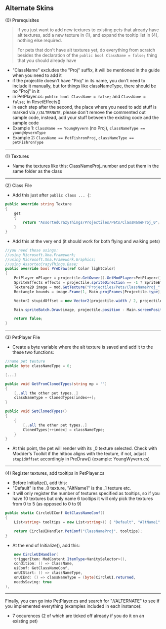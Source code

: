 ## Alternate Skins

 (0) Prerequisites

>If you just want to add new textures to existing pets that already have alt textures,
>add a new texture in (1), and expand the tooltip list in (4), nothing else required.
>
>For pets that don't have alt textures yet, do everything from scratch besides the declaration of
>the `public bool ClassName = false;` thing that you should already have

* "ClassName" excludes the "Proj" suffix, it will be mentioned in the guide when you need to add it
* if the projectile doesn't have "Proj" in its name, you don't need to include it manually, but for things like
classNameType, there should be no "Proj" in it
* in PetPlayer.cs: `public bool ClassName = false;` and `ClassName = false;` in ResetEffects()
* in each step after the second, the place where you need to add stuff is marked via `//ALTERNATE`,
please don't remove the commented out sample code, instead, add your stuff between the existing code and the sample code
* Example 1: `ClassName == YoungWyvern` (no Proj), `classNameType == youngWyvernType`
* Example 2: `ClassName == PetFishronProj`, `classNameType == petFishronType`

***


 (1) Textures

* Name the textures like this: ClassNameProj_number and put them in the same folder as the class

***


 (2) Class File

* Add this just after `public class ... {`:

```csharp
public override string Texture
{
    get
    {
        return "AssortedCrazyThings/Projectiles/Pets/ClassNameProj_0";
    }
}
```
* Add this at the very end (it should work for both flying and walking pets)
```csharp
//you need those usings:
//using Microsoft.Xna.Framework;
//using Microsoft.Xna.Framework.Graphics;
//using AssortecCrazyThings.Base;
public override bool PreDraw(ref Color lightColor)
{
    PetPlayer mPlayer = projectile.GetOwner().GetModPlayer<PetPlayer>();
    SpriteEffects effects = projectile.spriteDirection == -1 ? SpriteEffects.FlipHorizontally : SpriteEffects.None;
    Texture2D image = mod.GetTexture("Projectiles/Pets/ClassNameProj_" + mPlayer.classNameType).Value;
    Rectangle bounds = image.Frame(1, Main.projFrames[Projectile.type], frameY: Projectile.frame);

    Vector2 stupidOffset = new Vector2(projectile.width / 2, projectile.height / 2 + projectile.gfxOffY);

    Main.spriteBatch.Draw(image, projectile.position - Main.screenPosition + stupidOffset, bounds, lightColor, projectile.rotation, bounds.Size() / 2, projectile.scale, effects, 0f);

    return false;
}
```

***



 (3) PetPlayer File

* Create a byte variable where the alt texture is saved and add it to the these two functions:

```csharp
//name pet texture
public byte classNameType = 0;

[...]

public void GetFromClonedTypes(string mp = "")
{
    [..all the other pet types..]
    classNameType = ClonedTypes[index++];
}

public void SetClonedTypes()
{
	{
		[..all the other pet types..]
		ClonedTypes[++index] = classNameType;
	}
}
```

* At this point, the pet will render with its _0 texture selected.
Check with Modder's Toolkit if the hitbox aligns with the texture, if not,
adjust `stupidOffset` accordingly in PreDraw() (example: YoungWyvern.cs)


***


 (4) Register textures, add tooltips in PetPlayer.cs

* Before Initialize(), add this:
* "Default" is the \_0 texture, "AltName1" is the \_1 texture etc.
* It will only register the number of textures specified as tooltips,
so if you have 10 textures but only name 6 tooltips it will only pick the textures from 0 to 5 (as opposed to 0 to 9)
```csharp
public static CircleUIConf GetClassNameConf()
{
    List<string> tooltips = new List<string>() { "Default", "AltName1", "AltName2" };

    return CircleUIHandler.PetConf("ClassNameProj", tooltips);
}
```
* At the end of Initialize(), add this:

```csharp
    new CircleUIHandler(
    triggerItem: ModContent.ItemType<VanitySelector>(),
    condition: () => ClassName,
    uiConf: GetClassNameConf,
    onUIStart: () => classNameType,
    onUIEnd: () => classNameType = (byte)CircleUI.returned,
    needsSaving: true
),
```

***


Finally, you can go into PetPlayer.cs and search for "//ALTERNATE" to see if you implemented everything (examples included in each instance):
 * 7 occurences (2 of which are ticked off already if you do it on an existing pet)
 